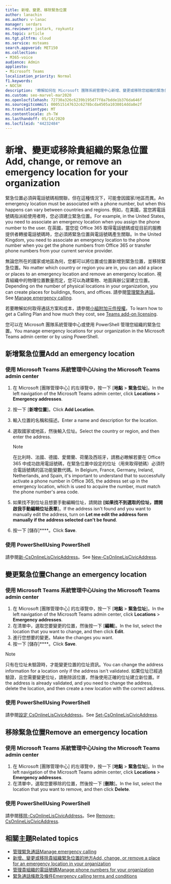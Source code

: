 ```yaml
---
title: 新增、變更、移除緊急位置
author: lanachin
ms.author: v-lanac
manager: serdars
ms.reviewer: jastark, roykuntz
ms.topic: article
ms.tgt.pltfrm: cloud
ms.service: msteams
search.appverid: MET150
ms.collection:
- M365-voice
audience: Admin
appliesto:
- Microsoft Teams
localization_priority: Normal
f1.keywords:
- NOCSH
description: '瞭解如何在 Microsoft 團隊系統管理中心新增、變更或移除您組織的緊急位置。 '
ms.custom: seo-marvel-mar2020
ms.openlocfilehash: 72730a326c6239b195d77f8a7bdde1b376da646f
ms.sourcegitcommit: 000515147632c6278bcda4505a1038014dda8e2f
ms.translationtype: MT
ms.contentlocale: zh-TW
ms.lasthandoff: 05/14/2020
ms.locfileid: "44232484"
---
```

# <a name="add-change-or-remove-an-emergency-location-for-your-organization"></a><span data-ttu-id="4b208-103">新增、變更或移除貴組織的緊急位置</span><span class="sxs-lookup"><span data-stu-id="4b208-103">Add, change, or remove an emergency location for your organization</span></span>

<span data-ttu-id="4b208-104">緊急位置必須與電話號碼相關聯，但在這種情況下，可能會因國家/地區而異。</span><span class="sxs-lookup"><span data-stu-id="4b208-104">An emergency location must be associated with a phone number, but when this happens can vary between countries and regions.</span></span> <span data-ttu-id="4b208-105">例如，在美國，當您將電話號碼指派給使用者時，您必須建立緊急位置。</span><span class="sxs-lookup"><span data-stu-id="4b208-105">For example, in the United States, you need to associate an emergency location when you assign the phone number to the user.</span></span> <span data-ttu-id="4b208-106">在英國，當您從 Office 365 取得電話號碼或從目前的服務提供者轉接電話號碼時，您必須將緊急位置與電話號碼產生關聯。</span><span class="sxs-lookup"><span data-stu-id="4b208-106">In the United Kingdom, you need to associate an emergency location to the phone number when you get the phone numbers from Office 365 or transfer phone numbers from your current service provider.</span></span>

<span data-ttu-id="4b208-107">無論您所在的國家或地區為何，您都可以將位置或位置新增到緊急位置，並移除緊急位置。</span><span class="sxs-lookup"><span data-stu-id="4b208-107">No matter which country or region you are in, you can add a place or places to an emergency location and remove an emergency location.</span></span> <span data-ttu-id="4b208-108">視貴組織中的物理位置數量而定，您可以為建築物、地面與辦公室建立位置。</span><span class="sxs-lookup"><span data-stu-id="4b208-108">Depending on the number of physical locations in your organization, you can create places for buildings, floors, and offices.</span></span> <span data-ttu-id="4b208-109">請參閱[管理緊急通話](what-are-emergency-locations-addresses-and-call-routing.md)。</span><span class="sxs-lookup"><span data-stu-id="4b208-109">See [Manage emergency calling](what-are-emergency-locations-addresses-and-call-routing.md).</span></span>
  
<span data-ttu-id="4b208-110">若要瞭解如何取得通話方案和成本，請參閱[小組附加元件授權](teams-add-on-licensing/microsoft-teams-add-on-licensing.md)。</span><span class="sxs-lookup"><span data-stu-id="4b208-110">To learn how to get a Calling Plan and how much they cost, see [Teams add-on licensing](teams-add-on-licensing/microsoft-teams-add-on-licensing.md).</span></span>

<span data-ttu-id="4b208-111">您可以在 Microsoft 團隊系統管理中心或使用 PowerShell 管理您組織的緊急位置。</span><span class="sxs-lookup"><span data-stu-id="4b208-111">You manage emergency locations for your organization in the Microsoft Teams admin center or by using PowerShell.</span></span>
  
## <a name="add-an-emergency-location"></a><span data-ttu-id="4b208-112">新增緊急位置</span><span class="sxs-lookup"><span data-stu-id="4b208-112">Add an emergency location</span></span>

### <a name="using-the-microsoft-teams-admin-center"></a><span data-ttu-id="4b208-113">使用 Microsoft Teams 系統管理中心</span><span class="sxs-lookup"><span data-stu-id="4b208-113">Using the Microsoft Teams admin center</span></span>

1. <span data-ttu-id="4b208-114">在 Microsoft [團隊管理中心] 的左導覽中，按一下 [**地點**  >  **緊急位址**]。</span><span class="sxs-lookup"><span data-stu-id="4b208-114">In the left navigation of the Microsoft Teams admin center, click **Locations** > **Emergency addresses**.</span></span>
2. <span data-ttu-id="4b208-115">按一下 [**新增位置**]。</span><span class="sxs-lookup"><span data-stu-id="4b208-115">Click **Add Location**.</span></span>
3. <span data-ttu-id="4b208-116">輸入位置的名稱和描述。</span><span class="sxs-lookup"><span data-stu-id="4b208-116">Enter a name and description for the location.</span></span>
4. <span data-ttu-id="4b208-117">選取國家或地區，然後輸入位址。</span><span class="sxs-lookup"><span data-stu-id="4b208-117">Select the country or region, and then enter the address.</span></span>

   > [!NOTE]
   > <span data-ttu-id="4b208-118">在比利時、法國、德國、愛爾蘭、荷蘭及西班牙，請務必瞭解若要在 Office 365 中成功啟用電話號碼，在緊急位置中設定的位址（用來取得號碼）必須符合電話號碼的區功能變數代碼。</span><span class="sxs-lookup"><span data-stu-id="4b208-118">In Belgium, France, Germany, Ireland, Netherlands, and Spain, it's important to understand that to successfully activate a phone number in Office 365, the address set up in the emergency location, which is used to acquire the number, must match the phone number's area code.</span></span>
5. <span data-ttu-id="4b208-119">如果找不到位址且想要手動編輯位址，請開啟 **[如果找不到選取的位址，請開啟我手動編輯位址表單**]。</span><span class="sxs-lookup"><span data-stu-id="4b208-119">If the address isn't found and you want to manually edit the address, turn on **Let me edit the address form manually if the address selected can't be found**.</span></span>
6. <span data-ttu-id="4b208-120">按一下 [儲存]\*\*\*\*。</span><span class="sxs-lookup"><span data-stu-id="4b208-120">Click **Save**.</span></span>

### <a name="using-powershell"></a><span data-ttu-id="4b208-121">使用 PowerShell</span><span class="sxs-lookup"><span data-stu-id="4b208-121">Using PowerShell</span></span>

<span data-ttu-id="4b208-122">請參閱[新-CsOnlineLisCivicAddress](https://docs.microsoft.com/powershell/module/skype/new-csonlineliscivicaddress)。</span><span class="sxs-lookup"><span data-stu-id="4b208-122">See [New-CsOnlineLisCivicAddress](https://docs.microsoft.com/powershell/module/skype/new-csonlineliscivicaddress).</span></span>
    
## <a name="change-an-emergency-location"></a><span data-ttu-id="4b208-123">變更緊急位置</span><span class="sxs-lookup"><span data-stu-id="4b208-123">Change an emergency location</span></span>

### <a name="using-the-microsoft-teams-admin-center"></a><span data-ttu-id="4b208-124">使用 Microsoft Teams 系統管理中心</span><span class="sxs-lookup"><span data-stu-id="4b208-124">Using the Microsoft Teams admin center</span></span>

1. <span data-ttu-id="4b208-125">在 Microsoft [團隊管理中心] 的左導覽中，按一下 [**地點**  >  **緊急位址**]。</span><span class="sxs-lookup"><span data-stu-id="4b208-125">In the left navigation of the Microsoft Teams admin center, click **Locations** > **Emergency addresses**.</span></span>
2. <span data-ttu-id="4b208-126">在清單中，選取您要變更的位置，然後按一下 [**編輯**]。</span><span class="sxs-lookup"><span data-stu-id="4b208-126">In the list, select the location that you want to change, and then click **Edit**.</span></span>
3. <span data-ttu-id="4b208-127">進行您想要的變更。</span><span class="sxs-lookup"><span data-stu-id="4b208-127">Make the changes you want.</span></span>
4. <span data-ttu-id="4b208-128">按一下 [儲存]\*\*\*\*。</span><span class="sxs-lookup"><span data-stu-id="4b208-128">Click **Save**.</span></span>

> [!NOTE]
> <span data-ttu-id="4b208-129">只有在位址未驗證時，才能變更位置的位址資訊。</span><span class="sxs-lookup"><span data-stu-id="4b208-129">You can change the address information for a location only if the address isn't validated.</span></span> <span data-ttu-id="4b208-130">如果位址已經過驗證，且您需要變更位址，請刪除該位置，然後使用正確的位址建立新位置。</span><span class="sxs-lookup"><span data-stu-id="4b208-130">If the address is already validated, and you need to change the address, delete the location, and then create a new location with the correct address.</span></span>

### <a name="using-powershell"></a><span data-ttu-id="4b208-131">使用 PowerShell</span><span class="sxs-lookup"><span data-stu-id="4b208-131">Using PowerShell</span></span>

<span data-ttu-id="4b208-132">請參閱[設定 CsOnlineLisCivicAddress](https://docs.microsoft.com/powershell/module/skype/set-csonlineliscivicaddress)。</span><span class="sxs-lookup"><span data-stu-id="4b208-132">See [Set-CsOnlineLisCivicAddress](https://docs.microsoft.com/powershell/module/skype/set-csonlineliscivicaddress).</span></span>
    
## <a name="remove-an-emergency-location"></a><span data-ttu-id="4b208-133">移除緊急位置</span><span class="sxs-lookup"><span data-stu-id="4b208-133">Remove an emergency location</span></span>

### <a name="using-the-microsoft-teams-admin-center"></a><span data-ttu-id="4b208-134">使用 Microsoft Teams 系統管理中心</span><span class="sxs-lookup"><span data-stu-id="4b208-134">Using the Microsoft Teams admin center</span></span>

1. <span data-ttu-id="4b208-135">在 Microsoft [團隊管理中心] 的左導覽中，按一下 [**地點**  >  **緊急位址**]。</span><span class="sxs-lookup"><span data-stu-id="4b208-135">In the left navigation of the Microsoft Teams admin center, click **Locations** > **Emergency addresses**.</span></span>
2. <span data-ttu-id="4b208-136">在清單中，選取您要移除的位置，然後按一下 [**刪除**]。</span><span class="sxs-lookup"><span data-stu-id="4b208-136">In the list, select the location that you want to remove, and then click **Delete**.</span></span>

### <a name="using-powershell"></a><span data-ttu-id="4b208-137">使用 PowerShell</span><span class="sxs-lookup"><span data-stu-id="4b208-137">Using PowerShell</span></span>

<span data-ttu-id="4b208-138">請參閱[移除-CsOnlineLisCivicAddress](https://docs.microsoft.com/powershell/module/skype/remove-csonlineliscivicaddress)。</span><span class="sxs-lookup"><span data-stu-id="4b208-138">See [Remove-CsOnlineLisCivicAddress](https://docs.microsoft.com/powershell/module/skype/remove-csonlineliscivicaddress).</span></span>

## <a name="related-topics"></a><span data-ttu-id="4b208-139">相關主題</span><span class="sxs-lookup"><span data-stu-id="4b208-139">Related topics</span></span>

- [<span data-ttu-id="4b208-140">管理緊急通話</span><span class="sxs-lookup"><span data-stu-id="4b208-140">Manage emergency calling</span></span>](what-are-emergency-locations-addresses-and-call-routing.md)
- [<span data-ttu-id="4b208-141">新增、變更或移除貴組織緊急位置的地方</span><span class="sxs-lookup"><span data-stu-id="4b208-141">Add, change, or remove a place for an emergency location in your organization</span></span>](add-change-remove-emergency-place-organization.md)
- [<span data-ttu-id="4b208-142">管理貴組織的電話號碼</span><span class="sxs-lookup"><span data-stu-id="4b208-142">Manage phone numbers for your organization</span></span>](/microsoftteams/manage-phone-numbers-for-your-organization)
- [<span data-ttu-id="4b208-143">緊急通話條款及條件</span><span class="sxs-lookup"><span data-stu-id="4b208-143">Emergency calling terms and conditions</span></span>](/microsoftteams/emergency-calling-terms-and-conditions)
